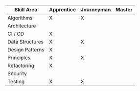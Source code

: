 
| Skill Area      | Apprentice | Journeyman | Master |
| --------------- | ---------- | ---------- | ------ |
| Algorithms      | X          | X          |        |
| Architecture    |            |            |        |
| CI / CD         | X          |            |        |
| Data Structures | X          | X          |        |
| Design Patterns | X          |            |        |
| Principles      | X          | X          |        |
| Refactoring     | X          |            |        |
| Security        |            |            |        |
| Testing         | X          | X          |        |

